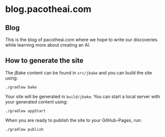 # blog.pacotheai.com

## Blog

This is the blog of pacotheai.com where we hope to write our
discoveries while learning more about creating an AI.

## How to generate the site

The jBake content can be found in `src/jbake` and you can build the
site using:

```shell
./gradlew bake
```

Your site will be generated in `build/jbake`. You can start a local
server with your generated content using:

```shell
./gradlew appStart
```

When you are ready to publish the site to your GitHub-Pages, run:

```shell
./gradlew publish
```
